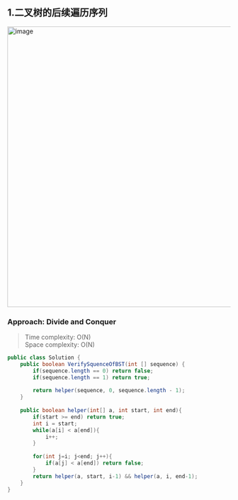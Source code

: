 ## 1.二叉树的后续遍历序列
<img width="633" alt="image" src="https://user-images.githubusercontent.com/30597963/55080777-abaedd80-50d9-11e9-9f2e-bb8fe103ab66.png">

### Approach: Divide and Conquer
>Time complexity: O(N)  
 Space complexity: O(N)
```java
public class Solution {
    public boolean VerifySquenceOfBST(int [] sequence) {
        if(sequence.length == 0) return false;
        if(sequence.length == 1) return true;
        
        return helper(sequence, 0, sequence.length - 1);
    }
    
    public boolean helper(int[] a, int start, int end){
        if(start >= end) return true;
        int i = start;
        while(a[i] < a[end]){
            i++;
        }
        
        for(int j=i; j<end; j++){
            if(a[j] < a[end]) return false;
        }
        return helper(a, start, i-1) && helper(a, i, end-1);
    }
}
```
